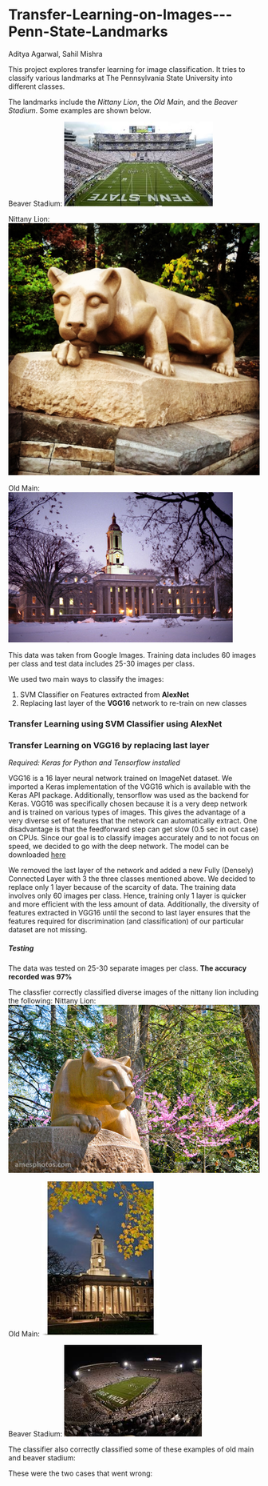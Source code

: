 # Transfer-Learning-on-Images---Penn-State-Landmarks

Aditya Agarwal,
Sahil Mishra

This project explores transfer learning for image classification. It tries to classify various landmarks at The Pennsylvania State University into different classes.

The landmarks include the *Nittany Lion*, the *Old Main*, and the *Beaver Stadium*. Some examples are shown below.

Beaver Stadium: ![alt text](https://github.com/aaa0707/Transfer-Learning-on-Images---Penn-State-Landmarks/blob/master/Training_Example4_beaverstadium.jpg)

Nittany Lion: ![alt text](https://github.com/aaa0707/Transfer-Learning-on-Images---Penn-State-Landmarks/blob/master/Training_Example2_nittanylion.jpg)

Old Main: ![alt text](https://github.com/aaa0707/Transfer-Learning-on-Images---Penn-State-Landmarks/blob/master/Training_Example1_oldmain.jpg)

This data was taken from Google Images. Training data includes 60 images per class and test data includes 25-30 images per class.

We used two main ways to classify the images:
1. SVM Classifier on Features extracted from **AlexNet**
2. Replacing last layer of the **VGG16** network to re-train on new classes

### Transfer Learning using SVM Classifier using AlexNet

### Transfer Learning on VGG16 by replacing last layer

*Required: Keras for Python and Tensorflow installed*

VGG16 is a 16 layer neural network trained on ImageNet dataset. We imported a Keras implementation of the VGG16 which is available with the Keras API package. Additionally, tensorflow was used as the backend for Keras.
VGG16 was specifically chosen because it is a very deep network and is trained on various types of images. This gives the advantage of a very diverse set of features that the network can automatically extract. One disadvantage is that the feedforward step can get slow (0.5 sec in out case) on CPUs. Since our goal is to classify images accurately and to not focus on speed, we decided to go with the deep network. The model can be downloaded [here](https://github.com/aaa0707/Transfer-Learning-on-Images---Penn-State-Landmarks/blob/master/model.yaml)

We removed the last layer of the network and added a new Fully (Densely) Connected Layer with 3 the three classes mentioned above. We decided to replace only 1 layer because of the scarcity of data. The training data involves only 60 images per class. Hence, training only 1 layer is quicker and more efficient with the less amount of data. Additionally, the diversity of features extracted in VGG16 until the second to last layer ensures that the features required for discrimination (and classification) of our particular dataset are not missing.

##### Testing

The data was tested on 25-30 separate images per class. **The accuracy recorded was 97%**

The classfier correctly classified diverse images of the nittany lion including the following:
Nittany Lion: ![alt text](https://github.com/aaa0707/Transfer-Learning-on-Images---Penn-State-Landmarks/blob/master/Testing_Example1_nittanylion.jpg)

Old Main: ![alt text](https://github.com/aaa0707/Transfer-Learning-on-Images---Penn-State-Landmarks/blob/master/Testing_Example2_oldmain.jpg)

Beaver Stadium: ![alt text](https://github.com/aaa0707/Transfer-Learning-on-Images---Penn-State-Landmarks/blob/master/Testing_Example3_beaverstadium.jpg)

The classifier also correctly classified some of these examples of old main and beaver stadium:

These were the two cases that went wrong:

